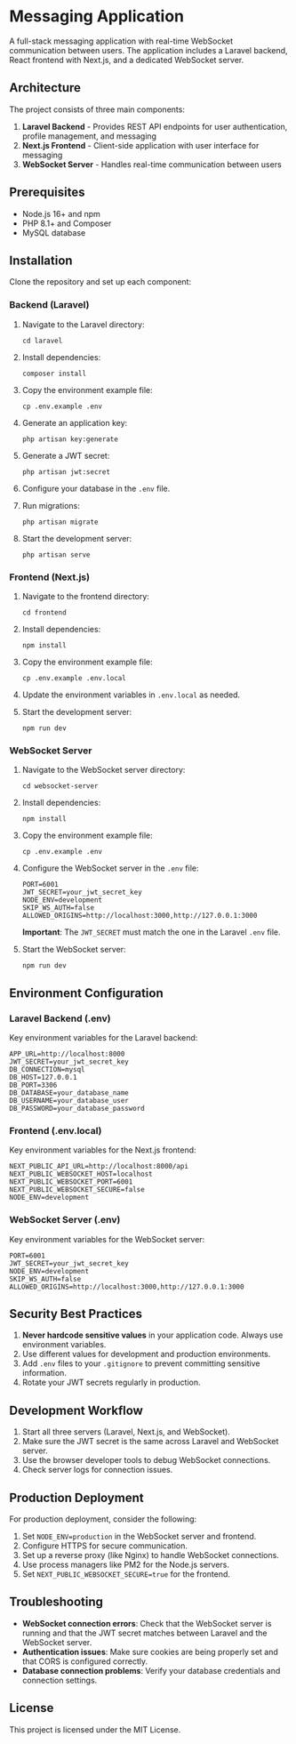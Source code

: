 # Messaging Application

A full-stack messaging application with real-time WebSocket communication between users. The application includes a Laravel backend, React frontend with Next.js, and a dedicated WebSocket server.

## Architecture

The project consists of three main components:

1. **Laravel Backend** - Provides REST API endpoints for user authentication, profile management, and messaging
2. **Next.js Frontend** - Client-side application with user interface for messaging
3. **WebSocket Server** - Handles real-time communication between users

## Prerequisites

- Node.js 16+ and npm
- PHP 8.1+ and Composer
- MySQL database

## Installation

Clone the repository and set up each component:

### Backend (Laravel)

1. Navigate to the Laravel directory:
   ```
   cd laravel
   ```

2. Install dependencies:
   ```
   composer install
   ```

3. Copy the environment example file:
   ```
   cp .env.example .env
   ```

4. Generate an application key:
   ```
   php artisan key:generate
   ```

5. Generate a JWT secret:
   ```
   php artisan jwt:secret
   ```

6. Configure your database in the `.env` file.

7. Run migrations:
   ```
   php artisan migrate
   ```

8. Start the development server:
   ```
   php artisan serve
   ```

### Frontend (Next.js)

1. Navigate to the frontend directory:
   ```
   cd frontend
   ```

2. Install dependencies:
   ```
   npm install
   ```

3. Copy the environment example file:
   ```
   cp .env.example .env.local
   ```

4. Update the environment variables in `.env.local` as needed.

5. Start the development server:
   ```
   npm run dev
   ```

### WebSocket Server

1. Navigate to the WebSocket server directory:
   ```
   cd websocket-server
   ```

2. Install dependencies:
   ```
   npm install
   ```

3. Copy the environment example file:
   ```
   cp .env.example .env
   ```

4. Configure the WebSocket server in the `.env` file:
   ```
   PORT=6001
   JWT_SECRET=your_jwt_secret_key
   NODE_ENV=development
   SKIP_WS_AUTH=false
   ALLOWED_ORIGINS=http://localhost:3000,http://127.0.0.1:3000
   ```
   
   **Important**: The `JWT_SECRET` must match the one in the Laravel `.env` file.

5. Start the WebSocket server:
   ```
   npm run dev
   ```

## Environment Configuration

### Laravel Backend (.env)

Key environment variables for the Laravel backend:

```
APP_URL=http://localhost:8000
JWT_SECRET=your_jwt_secret_key
DB_CONNECTION=mysql
DB_HOST=127.0.0.1
DB_PORT=3306
DB_DATABASE=your_database_name
DB_USERNAME=your_database_user
DB_PASSWORD=your_database_password
```

### Frontend (.env.local)

Key environment variables for the Next.js frontend:

```
NEXT_PUBLIC_API_URL=http://localhost:8000/api
NEXT_PUBLIC_WEBSOCKET_HOST=localhost
NEXT_PUBLIC_WEBSOCKET_PORT=6001
NEXT_PUBLIC_WEBSOCKET_SECURE=false
NODE_ENV=development
```

### WebSocket Server (.env)

Key environment variables for the WebSocket server:

```
PORT=6001
JWT_SECRET=your_jwt_secret_key
NODE_ENV=development
SKIP_WS_AUTH=false
ALLOWED_ORIGINS=http://localhost:3000,http://127.0.0.1:3000
```

## Security Best Practices

1. **Never hardcode sensitive values** in your application code. Always use environment variables.
2. Use different values for development and production environments.
3. Add `.env` files to your `.gitignore` to prevent committing sensitive information.
4. Rotate your JWT secrets regularly in production.

## Development Workflow

1. Start all three servers (Laravel, Next.js, and WebSocket).
2. Make sure the JWT secret is the same across Laravel and WebSocket server.
3. Use the browser developer tools to debug WebSocket connections.
4. Check server logs for connection issues.

## Production Deployment

For production deployment, consider the following:

1. Set `NODE_ENV=production` in the WebSocket server and frontend.
2. Configure HTTPS for secure communication.
3. Set up a reverse proxy (like Nginx) to handle WebSocket connections.
4. Use process managers like PM2 for the Node.js servers.
5. Set `NEXT_PUBLIC_WEBSOCKET_SECURE=true` for the frontend.

## Troubleshooting

- **WebSocket connection errors**: Check that the WebSocket server is running and that the JWT secret matches between Laravel and the WebSocket server.
- **Authentication issues**: Make sure cookies are being properly set and that CORS is configured correctly.
- **Database connection problems**: Verify your database credentials and connection settings.

## License

This project is licensed under the MIT License.
